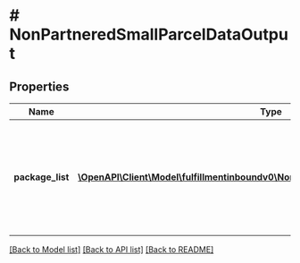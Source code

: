 # # NonPartneredSmallParcelDataOutput

## Properties

Name | Type | Description | Notes
------------ | ------------- | ------------- | -------------
**package_list** | [**\OpenAPI\Client\Model\fulfillmentinboundv0\NonPartneredSmallParcelPackageOutput[]**](NonPartneredSmallParcelPackageOutput.md) | A list of packages, including carrier, tracking number, and status information for each package. |

[[Back to Model list]](../../README.md#models) [[Back to API list]](../../README.md#endpoints) [[Back to README]](../../README.md)
